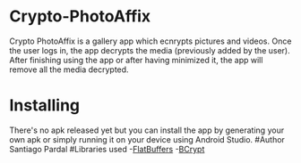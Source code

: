 # Crypto-PhotoAffix
Crypto PhotoAffix is a gallery app which ecnrypts pictures and videos. Once the user logs in, the app decrypts the media (previously added by the user). After finishing using the app or after having minimized it, the app will remove all the media decrypted.
# Installing
There's no apk released yet but you can install the app by generating your own apk or simply running it on your device using Android Studio.
#Author
Santiago Pardal
#Libraries used
-[FlatBuffers](https://google.github.io/flatbuffers/)
-[BCrypt](https://www.npmjs.com/package/bcrypt)
